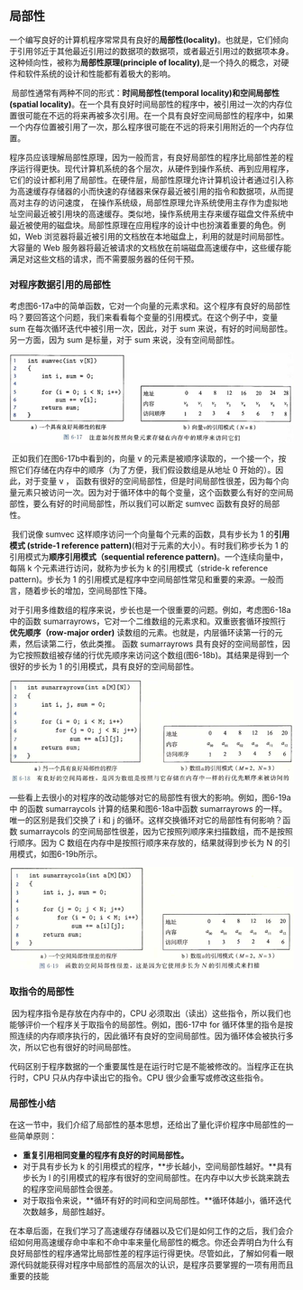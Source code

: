 ## 局部性

​		一个编写良好的计算机程序常常具有良好的**局部性(locality)**。也就是，它们倾向于引用邻近于其他最近引用过的数据项的数据项，或者最近引用过的数据项本身。这种倾向性，被称为**局部性原理(principle of locality)**,是一个持久的概念，对硬件和软件系统的设计和性能都有着极大的影响。

​		局部性通常有两种不同的形式：**时间局部性(temporal locality)**和**空间局部性(spatial locality)**。在一个具有良好时间局部性的程序中，被引用过一次的内存位置很可能在不远的将来再被多次引用。在一个具有良好空间局部性的程序中，如果一个内存位置被引用了一次，那么程序很可能在不远的将来引用附近的一个内存位置。

​		程序员应该理解局部性原理，因为一般而言，有良好局部性的程序比局部性差的程序运行得更快。现代计算机系统的各个层次，从硬件到操作系统、再到应用程序，它们的设计都利用了局部性。在硬件层，局部性原理允许计算机设计者通过引入称为高速缓存存储器的小而快速的存储器来保存最近被引用的指令和数据项，从而提高对主存的访问速度， 在操作系统级，局部性原理允许系统使用主存作为虚拟地址空间最近被引用块的高速缓存。类似地，操作系统用主存来缓存磁盘文件系统中最近被使用的磁盘块。局部性原理在应用程序的设计中也扮演着重要的角色。例如，Web 浏览器将最近被引用的文档放在本地磁盘上，利用的就是时间局部性。大容量的 Web 服务器将最近被请求的文档放在前端磁盘高速缓存中，这些缓存能满足对这些文档的请求，而不需要服务器的任何干预。



### 对程序数据引用的局部性

​		考虑图6-17a中的简单函数，它对一个向量的元素求和。这个程序有良好的局部性吗？要回答这个问题，我们来看看每个变量的引用模式。在这个例子中，变量 sum 在每次循环迭代中被引用一次，因此，对于 sum 来说，有好的时间局部性。另一方面，因为 sum 是标量，对于 sum 来说，没有空间局部性。

![02注意如何安装向量元素存储在内存中的顺序来访问它们](./markdowniamge/02注意如何安装向量元素存储在内存中的顺序来访问它们.png)

​		正如我们在图6-17b中看到的，向量 v 的元素是被顺序读取的，一个接一个，按照它们存储在内存中的顺序（为了方便，我们假设数组是从地址 0 开始的）。因此，对于变量 v ， 函数有很好的空间局部性，但是时间局部性很差，因为每个向量元素只被访问一次。因为对于循环体中的每个变量，这个函数要么有好的空间局部性，要么有好的时间局部性，所以我们可以断定 sumvec 函数有良好的局部性。

​		我们说像 sumvec 这样顺序访问一个向量每个元素的函数，具有步长为 1 的**引用模式 (stride-1 reference pattern)**(相对于元素的大小）。有时我们称步长为 1 的引用模式为**顺序引用模式（sequential reference pattern)**。一个连续向量中，每隔 k 个元素进行访问，就称为步长为 k 的引用模式（stride-k reference pattern)。步长为 1 的引用模式是程序中空间局部性常见和重要的来源。一般而言，随着步长的增加，空间局部性下降。

​		对于引用多维数组的程序来说，步长也是一个很重要的问题。例如，考虑图6-18a中的函数 sumarrayrows，它对一个二维数组的元素求和。双重嵌套循环按照行**优先顺序（row-major order)** 读数组的元素。也就是，内层循环读第一行的元素，然后读第二行，依此类推。 函数 sumarrayrows 具有良好的空间局部性，因为它按照数组被存储的行优先顺序来访问这个数组(图6-18b)。其结果是得到一个很好的步长为 1 的引用模式，具有良好的空间局部性。

![02良好的空间局部性](./markdowniamge/02良好的空间局部性.png)

​		—些看上去很小的对程序的改动能够对它的局部性有很大的影响。例如，图6-19a中 的函数 sumarraycols 计算的结果和图6-18a中函数 sumarrayrows 的一样。唯一的区别是我们交换了 i 和 j 的循环。这样交换循环对它的局部性有何影响？函数 sumarraycols 的空间局部性很差，因为它按照列顺序来扫描数组，而不是按照行顺序。因为 C 数组在内存中是按照行顺序来存放的，结果就得到步长为 N 的引用模式，如图6-19b所示。

![02函数的空间局部性很差](./markdowniamge/02函数的空间局部性很差.png)





### 取指令的局部性

​		因为程序指令是存放在内存中的，CPU 必须取出（读出）这些指令，所以我们也能够评价一个程序关于取指令的局部性。例如，图6-17中 for 循环体里的指令是按照连续的内存顺序执行的，因此循环有良好的空间局部性。因为循环体会被执行多次，所以它也有很好的时间局部性。

​		代码区别于程序数据的一个重要属性是在运行时它是不能被修改的。当程序正在执行时，CPU 只从内存中读出它的指令。CPU 很少会重写或修改这些指令。



### 局部性小结

​			在这一节中，我们介绍了局部性的基本思想，还给出了量化评价程序中局部性的一些简单原则：

- **重复引用相同变量的程序有良好的时间局部性。**
- 对于具有步长为 k 的引用模式的程序，**步长越小，空间局部性越好。**具有步长为 l 的引用模式的程序有很好的空间局部性。在内存中以大步长跳来跳去的程序空间局部性会很差。
- 对于取指令来说，**循环有好的时间和空间局部性。**循环体越小，循环迭代次数越多，局部性越好。

​        在本章后面，在我们学习了高速缓存存储器以及它们是如何工作的之后，我们会介绍如何用高速缓存命中率和不命中率来量化局部性的概念。你还会弄明白为什么有良好局部性的程序通常比局部性差的程序运行得更快。尽管如此，了解如何看一眼源代码就能获得对程序中局部性的高层次的认识，是程序员要掌握的一项有用而且重要的技能